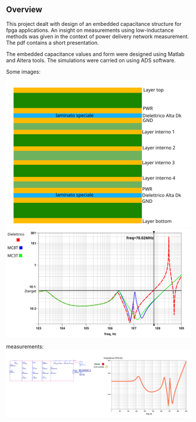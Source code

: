 <h2>Overview</h2>
This project dealt with design of an embedded capacitance structure for fpga applications.
An insight on measurements using low-inductance methods was given in the context of power delivery network measurement.
The pdf contains a short presentation.

The embedded capacitance values and form were designed using Matlab and Altera tools.
The simulations were carried on using ADS software.

Some images:

![filtri](img/stackup.svg)
![filtri](img/Zin_compar.svg)

measurements:
![filtri1](img/Zin_MC8T_sonda.svg)